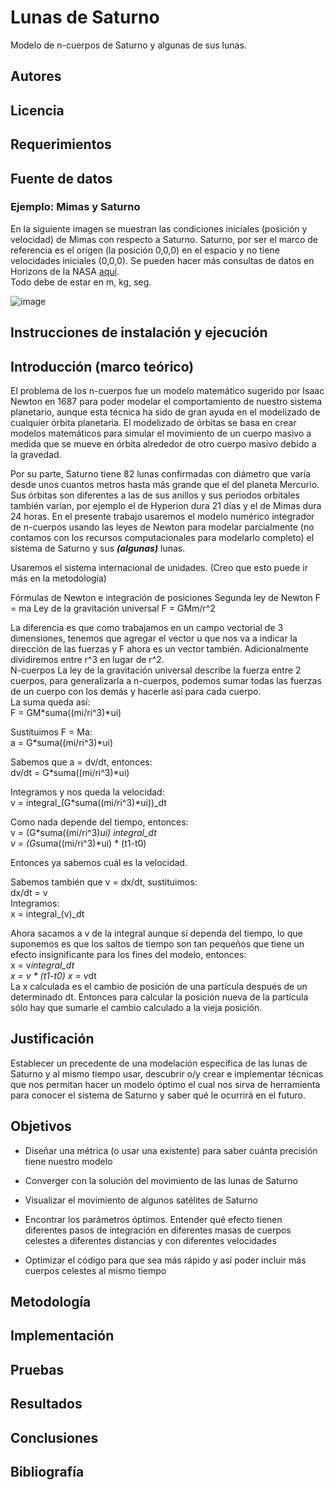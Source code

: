# Lunas de Saturno
Modelo de n-cuerpos de Saturno y algunas de sus lunas.
## Autores
## Licencia
## Requerimientos
## Fuente de datos
### Ejemplo: Mimas y Saturno
En la siguiente imagen se muestran las condiciones iniciales (posición y velocidad) de Mimas con respecto a Saturno. Saturno, por ser el marco de referencia es el orígen (la posición 0,0,0) en el espacio y no tiene velocidades iniciales (0,0,0). Se pueden hacer más consultas de datos en Horizons de la NASA [aquí](https://ssd.jpl.nasa.gov/horizons.cgi).         
Todo debe de estar en m, kg, seg.        

![image](https://user-images.githubusercontent.com/28678081/103158099-d67f0780-477f-11eb-9f8e-caebb71069b7.png)

## Instrucciones de instalación y ejecución



## Introducción (marco teórico)
El problema de los n-cuerpos fue un modelo matemático sugerido por Isaac Newton en 1687 para poder modelar el comportamiento de nuestro sistema planetario, aunque esta técnica ha sido de gran ayuda en el modelizado de cualquier órbita planetaria. El modelizado de órbitas se basa en crear modelos matemáticos para simular el movimiento de un cuerpo masivo a medida que se mueve en órbita alrededor de otro cuerpo masivo debido a la gravedad.

Por su parte, Saturno tiene 82 lunas confirmadas con diámetro que varía desde unos cuantos metros hasta más grande que el del planeta Mercurio. Sus órbitas son diferentes a las de sus anillos y sus periodos orbitales también varían, por ejemplo el de Hyperion dura 21 días y el de Mimas dura 24 horas. En el presente trabajo usaremos el modelo numérico integrador de n-cuerpos usando las leyes de Newton para modelar parcialmente (no contamos con los recursos computacionales para modelarlo completo) el sistema de Saturno y sus ***(algunas)*** lunas. 

Usaremos el sistema internacional de unidades. (Creo que esto puede ir más en la metodología)
 
Fórmulas de Newton e integración de posiciones
Segunda ley de Newton
F = ma
Ley de la gravitación universal
F = GMm/r^2
       
La diferencia es que como trabajamos en un campo vectorial de 3 dimensiones, tenemos que agregar el vector u que nos va a indicar la dirección de las fuerzas y F ahora es un vector también. Adicionalmente dividiremos entre r^3 en lugar de r^2.       
N-cuerpos
La ley de la gravitación universal describe la fuerza entre 2 cuerpos, para generalizarla a n-cuerpos, podemos sumar todas las fuerzas de un cuerpo con los demás y hacerle así para cada cuerpo.           
La suma queda así:      
F = GM*suma((mi/ri^3)*ui)      
 
Sustituimos F = Ma:     
a = G*suma((mi/ri^3)*ui)       

Sabemos que a = dv/dt, entonces:     
dv/dt = G*suma((mi/ri^3)*ui)      

Integramos y nos queda la velocidad:      
v = integral_(G*suma((mi/ri^3)*ui))_dt       

Como nada depende del tiempo, entonces:    
v = (G*suma((mi/ri^3)*ui) integral_dt         
v = (G*suma((mi/ri^3)*ui) * (t1-t0)     
        
Entonces ya sabemos cuál es la velocidad.      

Sabemos también que v = dx/dt, sustituimos:      
dx/dt = v       
Integramos:     
x = integral_(v)_dt       

Ahora sacamos a v de la integral aunque sí dependa del tiempo, lo que suponemos es que los saltos de tiempo son tan pequeños que tiene un efecto insignificante para los fines del modelo, entonces:        
x = v*integral_dt       
x = v * (t1-t0)
x = v*dt        
La x calculada es el cambio de posición de una partícula después de un determinado dt. Entonces para calcular la posición nueva de la partícula sólo hay que sumarle el cambio calculado a la vieja posición.


## Justificación
Establecer un precedente de una modelación específica de las lunas de Saturno y al mismo tiempo usar, descubrir o/y crear e implementar técnicas que nos permitan hacer un modelo óptimo el cual nos sirva de herramienta para conocer el sistema de Saturno y saber qué le ocurrirá en el futuro.


## Objetivos
- Diseñar una métrica (o usar una existente) para saber cuánta precisión tiene nuestro modelo
- Converger con la solución del movimiento de las lunas de Saturno
- Visualizar el movimiento de algunos satélites de Saturno 

- Encontrar los parámetros óptimos. Entender qué efecto tienen diferentes pasos de integración en diferentes masas de cuerpos celestes a diferentes distancias y con diferentes velocidades
- Optimizar el código para que sea más rápido y así poder incluir más cuerpos celestes al mismo tiempo

## Metodología
## Implementación
## Pruebas
## Resultados
## Conclusiones
## Bibliografía
